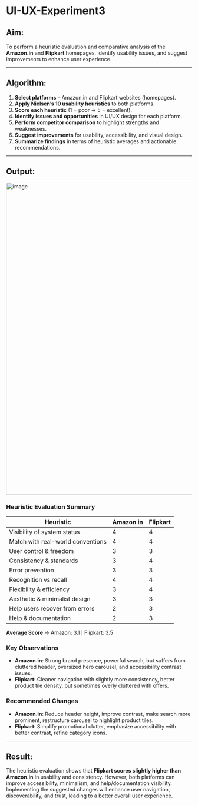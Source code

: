 # UI-UX-Experiment3

## Aim:

To perform a heuristic evaluation and comparative analysis of the **Amazon.in** and **Flipkart** homepages, identify usability issues, and suggest improvements to enhance user experience.

---

## Algorithm:

1. **Select platforms** – Amazon.in and Flipkart websites (homepages).
2. **Apply Nielsen’s 10 usability heuristics** to both platforms.
3. **Score each heuristic** (1 = poor → 5 = excellent).
4. **Identify issues and opportunities** in UI/UX design for each platform.
5. **Perform competitor comparison** to highlight strengths and weaknesses.
6. **Suggest improvements** for usability, accessibility, and visual design.
7. **Summarize findings** in terms of heuristic averages and actionable recommendations.

---

## Output:

<img width="1417" height="848" alt="image" src="https://github.com/user-attachments/assets/2dcd636a-6adc-488f-8d74-675a925735bd" />


### Heuristic Evaluation Summary

| Heuristic                         | Amazon.in | Flipkart |
| --------------------------------- | --------- | -------- |
| Visibility of system status       | 4         | 4        |
| Match with real-world conventions | 4         | 4        |
| User control & freedom            | 3         | 3        |
| Consistency & standards           | 3         | 4        |
| Error prevention                  | 3         | 3        |
| Recognition vs recall             | 4         | 4        |
| Flexibility & efficiency          | 3         | 4        |
| Aesthetic & minimalist design     | 3         | 3        |
| Help users recover from errors    | 2         | 3        |
| Help & documentation              | 2         | 3        |

**Average Score** → Amazon: 3.1 | Flipkart: 3.5

### Key Observations

* **Amazon.in**: Strong brand presence, powerful search, but suffers from cluttered header, oversized hero carousel, and accessibility contrast issues.
* **Flipkart**: Cleaner navigation with slightly more consistency, better product tile density, but sometimes overly cluttered with offers.

### Recommended Changes

* **Amazon.in**: Reduce header height, improve contrast, make search more prominent, restructure carousel to highlight product tiles.
* **Flipkart**: Simplify promotional clutter, emphasize accessibility with better contrast, refine category icons.

---

## Result:

The heuristic evaluation shows that **Flipkart scores slightly higher than Amazon.in** in usability and consistency. However, both platforms can improve accessibility, minimalism, and help/documentation visibility. Implementing the suggested changes will enhance user navigation, discoverability, and trust, leading to a better overall user experience.
